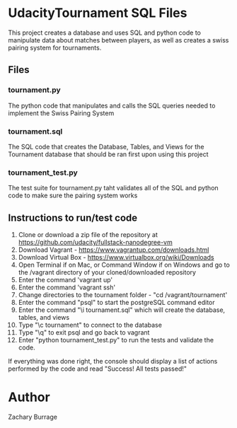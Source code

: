 # UdacityTournament SQL Files

This project creates a database and uses SQL and python code to manipulate data about matches between players, as well as creates a swiss pairing system for tournaments.

## Files
### tournament.py
The python code that manipulates and calls the SQL queries needed to implement the Swiss Pairing System

### tournament.sql
The SQL code that creates the Database, Tables, and Views for the Tournament database that should be ran first upon using this project

### tournament_test.py
The test suite for tournament.py taht validates all of the SQL and python code to make sure the pairing system works

## Instructions to run/test code
1. Clone or download a zip file of the repository at https://github.com/udacity/fullstack-nanodegree-vm
2. Download Vagrant - https://www.vagrantup.com/downloads.html
3. Download Virtual Box - https://www.virtualbox.org/wiki/Downloads
4. Open Terminal if on Mac, or Command Window if on Windows and go to the /vagrant directory of your cloned/downloaded repository
5. Enter the command 'vagrant up'
6. Enter the command 'vagrant ssh'
7. Change directories to the tournament folder - "cd /vagrant/tournament'
8. Enter the command "psql" to start the postgreSQL command editor
9. Enter the command "\i tournament.sql" which will create the database, tables, and views
10. Type "\c tournament" to connect to the database
11. Type "\q" to exit psql and go back to vagrant
12. Enter "python tournament_test.py" to run the tests and validate the code.

If everything was done right, the console should display a list of actions performed by the code and read "Success! All tests passed!"

# Author
Zachary Burrage



